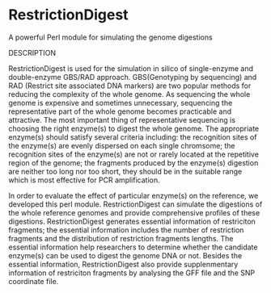 # RestrictionDigest
A powerful Perl module for simulating the genome digestions

DESCRIPTION

RestrictionDigest is used for the simulation in silico of single-enzyme
and double-enzyme GBS/RAD approach. GBS(Genotyping by sequencing) and 
RAD (Restrict site associated  DNA markers) are two popular methods for
reducing the complexity of the whole genome. As sequencing the whole 
genome is expensive and sometimes unnecessary, sequencing the representative
part of the whole genome becomes practicable and attractive. The most 
important thing of representative sequencing is choosing the right enzyme(s)
to digest the whole genome. The appropriate enzyme(s) should satisfy several
criteria including: the recognition sites of the enzyme(s) are evenly 
dispersed on each single chromsome;  the recognition sites of the  enzyme(s)
are not or rarely located at the repetitive region of the genome; the 
fragments produced by the enzyme(s) digestion are neither too long nor 
too short, they should be in the suitable range which is most effective 
for PCR amplification. 

In order to evaluate the effect of particular enzyme(s) on the reference, 
we developed this perl module. RestrictionDigest can simulate the digestions
of the whole reference genomes and provide comprehensive profiles of these 
digestions. RestrictionDigest generates essential information of restriciton 
fragments; the essential information includes the number of restriction 
fragments and the distribution of restriction fragments lengths. The essential
information help researchers to determine whether the candidate enzyme(s)
can be used to digest the genome DNA or not. Besides the essential information, 
RestrictionDigest also provide supplenmentary information of restriciton 
fragments by analysing the GFF file and the SNP coordinate file. 



